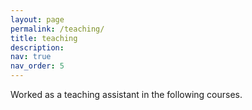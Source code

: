 ```yaml
---
layout: page
permalink: /teaching/
title: teaching
description:
nav: true
nav_order: 5
---
```


Worked as a teaching assistant in the following courses.
